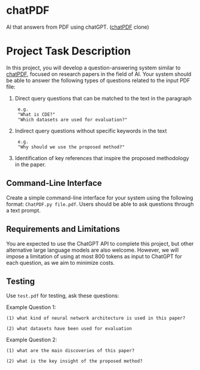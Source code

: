 # chatPDF
AI that answers from PDF using chatGPT. ([chatPDF](https://www.chatpdf.com/) clone)

# Project Task Description

In this project, you will develop a question-answering system similar to [chatPDF](https://www.chatpdf.com/), focused on research papers in the field of AI. Your system should be able to answer the following types of questions related to the input PDF file:

1. Direct query questions that can be matched to the text in the paragraph 

        e.g.
        "What is CDE?"
        "Which datasets are used for evaluation?"
2. Indirect query questions without specific keywords in the text 
        
        e.g.
        "Why should we use the proposed method?"
        
3. Identification of key references that inspire the proposed methodology in the paper.

## Command-Line Interface

Create a simple command-line interface for your system using the following format: `ChatPDF.py file.pdf`. Users should be able to ask questions through a text prompt.

## Requirements and Limitations

You are expected to use the ChatGPT API to complete this project, but other alternative large language models are also welcome. However, we will impose a limitation of using at most 800 tokens as input to ChatGPT for each question, as we aim to minimize costs.

## Testing

Use `test.pdf` for testing, ask these questions:

Example Question 1:

    (1) what kind of neural network architecture is used in this paper?

    (2) what datasets have been used for evaluation

Example Question 2:

    (1) what are the main discoveries of this paper?

    (2) what is the key insight of the proposed method?